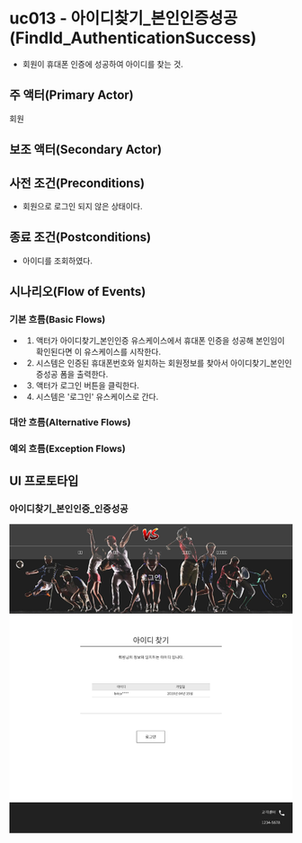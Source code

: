 # uc013 - 아이디찾기_본인인증성공(FindId_AuthenticationSuccess)
- 회원이 휴대폰 인증에 성공하여 아이디를 찾는 것.

## 주 액터(Primary Actor)
회원

## 보조 액터(Secondary Actor)

## 사전 조건(Preconditions)
- 회원으로 로그인 되지 않은 상태이다.

## 종료 조건(Postconditions)
- 아이디를 조회하였다.

## 시나리오(Flow of Events)

### 기본 흐름(Basic Flows)

- 1. 액터가 아이디찾기_본인인증 유스케이스에서 휴대폰 인증을 성공해 본인임이 확인된다면 이 유스케이스를 시작한다.
- 2. 시스템은 인증된 휴대폰번호와 일치하는 회원정보를 찾아서 아이디찾기_본인인증성공 폼을 출력한다.
- 3. 액터가 로그인 버튼을 클릭한다.
- 4. 시스템은 '로그인' 유스케이스로 간다.

### 대안 흐름(Alternative Flows)


### 예외 흐름(Exception Flows)


## UI 프로토타입

### 아이디찾기_본인인증_인증성공
![아이디찾기_본인인증_인증성공](./images/uc013-findid_authentication_success.jpg)


